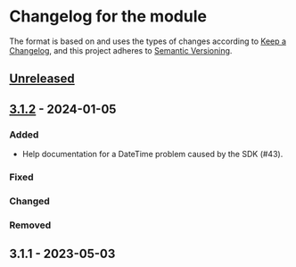 # Changelog for the module

The format is based on and uses the types of changes according to [Keep a Changelog](https://keepachangelog.com/en/1.0.0/), and this project adheres to [Semantic Versioning](https://semver.org/spec/v2.0.0.html).

## [Unreleased]

## [3.1.2] - 2024-01-05

### Added

-   Help documentation for a DateTime problem caused by the SDK (#43).

### Fixed

### Changed

### Removed

## 3.1.1 - 2023-05-03

[Unreleased]: https://github.com/PalmEmanuel/AzBobbyTables/compare/v3.1.2...HEAD

[3.1.2]: https://github.com/PalmEmanuel/AzBobbyTables/compare/d854153aca6c5cce35a123deb86653a0d3289b07...v3.1.2
